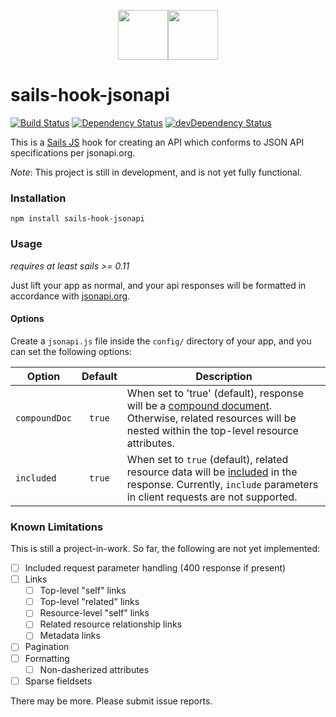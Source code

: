 <p align="center"><img src="/../images/sails.png?raw=true" height="80"/><img src="/../images/jsonapi.png?raw=true" height="80"/></p>

# sails-hook-jsonapi
[![Build Status](https://travis-ci.org/IanVS/sails-hook-jsonapi.svg?branch=master)](https://travis-ci.org/IanVS/sails-hook-jsonapi)
[![Dependency Status](https://david-dm.org/IanVS/sails-hook-jsonapi.svg)](https://david-dm.org/IanVS/sails-hook-jsonapi)
[![devDependency Status](https://david-dm.org/IanVS/sails-hook-jsonapi/dev-status.svg)](https://david-dm.org/IanVS/sails-hook-jsonapi#info=devDependencies)



This is a [Sails JS](http://sailsjs.org) hook for creating an API which conforms to JSON API specifications per jsonapi.org.

*Note*: This project is still in development, and is not yet fully functional.

### Installation

`npm install sails-hook-jsonapi`

### Usage
*requires at least sails >= 0.11*

Just lift your app as normal, and your api responses will be formatted in accordance with [jsonapi.org](http://jsonapi.org/format/).

#### Options
Create a `jsonapi.js` file inside the `config/` directory of your app, and you can set the following options:

| Option        | Default   |  Description  |
|---------------|:---------:|---------------|
| `compoundDoc` |  `true`   | When set to 'true' (default), response will be a [compound document](http://jsonapi.org/format/#document-compound-documents). Otherwise, related resources will be nested within the top-level resource attributes. |
| `included`    |  `true`   | When set to `true` (default), related resource data will be [included](http://jsonapi.org/format/#fetching-includes) in the response. Currently, `include` parameters in client requests are not supported.  |


### Known Limitations

This is still a project-in-work.  So far, the following are not yet implemented:

- [ ] Included request parameter handling (400 response if present)
- [ ] Links
  - [ ] Top-level "self" links
  - [ ] Top-level "related" links
  - [ ] Resource-level "self" links
  - [ ] Related resource relationship links
  - [ ] Metadata links
- [ ] Pagination
- [ ] Formatting
  - [ ] Non-dasherized attributes
- [ ] Sparse fieldsets

There may be more.  Please submit issue reports.
